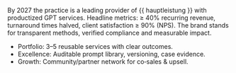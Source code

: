 <!-- PURPOSE: Short, measurable 2027 vision for a solo consulting practice. -->
<!-- OUTPUT: HTML paragraph(s)/list only. -->

<p>By 2027 the practice is a leading provider of {{ hauptleistung }} with productized GPT services. Headline metrics: &ge; 40% recurring revenue, turnaround times halved, client satisfaction ≥ 90% (NPS). The brand stands for transparent methods, verified compliance and measurable impact.</p>
<ul>
  <li>Portfolio: 3–5 reusable services with clear outcomes.</li>
  <li>Excellence: Auditable prompt library, versioning, case evidence.</li>
  <li>Growth: Community/partner network for co‑sales &amp; upsell.</li>
</ul>
